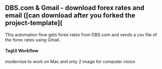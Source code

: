 ## DBS.com & Gmail - download forex rates and email ([can download after you forked the project-template](

This automation flow gets forex rates from DBS.com and sends a csv file of the forex rates using Gmail.

#### TagUI Workflow

modernise to work on Mac and only 2 image for computer vision
